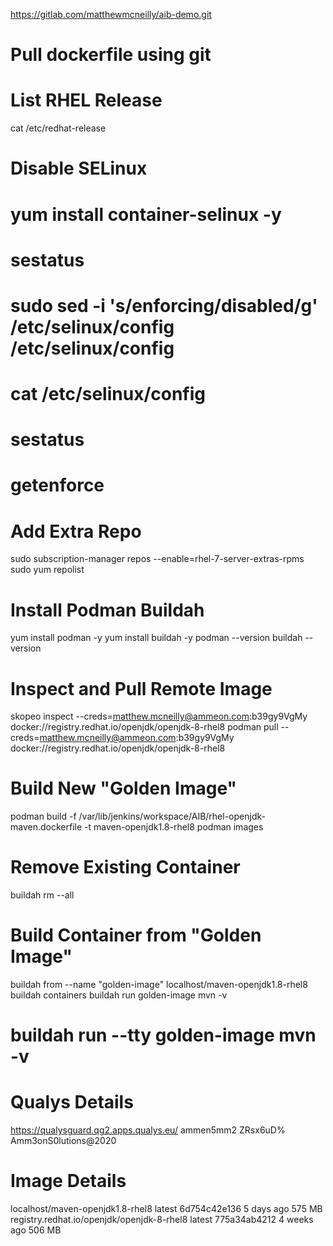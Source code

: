 https://gitlab.com/matthewmcneilly/aib-demo.git


# Pull dockerfile using git 

# List RHEL Release 
cat /etc/redhat-release

# Disable SELinux 
# yum install container-selinux -y 
# sestatus
# sudo sed -i 's/enforcing/disabled/g' /etc/selinux/config /etc/selinux/config
# cat /etc/selinux/config
# sestatus
# getenforce 

# Add Extra Repo
sudo subscription-manager repos --enable=rhel-7-server-extras-rpms
sudo yum repolist

# Install Podman Buildah
yum install podman -y
yum install buildah -y
podman --version
buildah --version 

# Inspect and Pull Remote Image 
skopeo inspect --creds=matthew.mcneilly@ammeon.com:b39gy9VgMy docker://registry.redhat.io/openjdk/openjdk-8-rhel8
podman pull --creds=matthew.mcneilly@ammeon.com:b39gy9VgMy docker://registry.redhat.io/openjdk/openjdk-8-rhel8
# Build New "Golden Image" 
podman build -f /var/lib/jenkins/workspace/AIB/rhel-openjdk-maven.dockerfile -t maven-openjdk1.8-rhel8
podman images


# Remove Existing Container 
buildah rm --all 
# Build Container from "Golden Image" 
buildah from --name "golden-image" localhost/maven-openjdk1.8-rhel8 
buildah containers
buildah run golden-image mvn -v
# buildah run --tty golden-image mvn -v



# Qualys Details 
https://qualysguard.qg2.apps.qualys.eu/
ammen5mm2
ZRsx6uD%
Amm3onS0lutions@2020

# Image Details 
localhost/maven-openjdk1.8-rhel8             latest   6d754c42e136   5 days ago    575 MB
registry.redhat.io/openjdk/openjdk-8-rhel8   latest   775a34ab4212   4 weeks ago   506 MB


